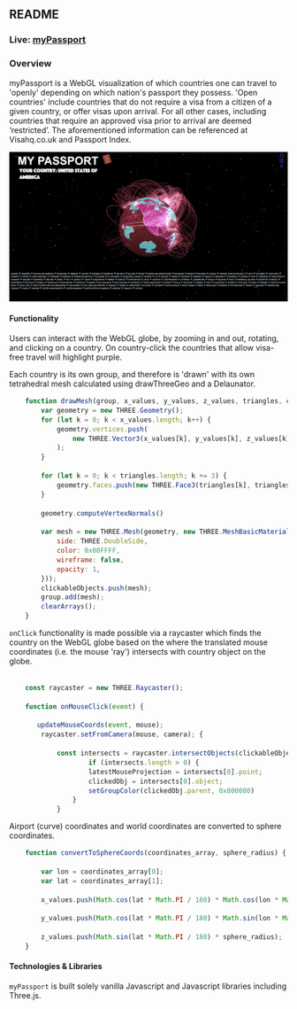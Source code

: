 ## README

### Live: [myPassport](https://dorotaaa.github.io/myPassport/ "myPassport")

### Overview 
myPassport is a WebGL visualization of which countries one can travel to 'openly' depending on which nation's passport they possess. 'Open countries' include countries that do not require a visa from a citizen of a given country, or offer visas upon arrival. For all other cases, including countries that require an approved visa prior to arrival are deemed ‘restricted’. The aforementioned information can be referenced at Visahq.co.uk and Passport Index.

![](./passport-data-viz.png)

#### Functionality 
Users can interact with the WebGL globe, by zooming in and out, rotating, and clicking on a country. On country-click the countries that allow visa-free travel will highlight purple. 

Each country is its own group, and therefore is 'drawn' with its own tetrahedral mesh calculated using drawThreeGeo and a Delaunator.

```javascript
    function drawMesh(group, x_values, y_values, z_values, triangles, color) {
        var geometry = new THREE.Geometry();
        for (let k = 0; k < x_values.length; k++) {
            geometry.vertices.push(
                new THREE.Vector3(x_values[k], y_values[k], z_values[k])
            );
        }

        for (let k = 0; k < triangles.length; k += 3) {
            geometry.faces.push(new THREE.Face3(triangles[k], triangles[k + 1], triangles[k + 2]));
        }

        geometry.computeVertexNormals()

        var mesh = new THREE.Mesh(geometry, new THREE.MeshBasicMaterial({
            side: THREE.DoubleSide,
            color: 0x00FFFF,
            wireframe: false,
            opacity: 1,
        }));
        clickableObjects.push(mesh);
        group.add(mesh);
        clearArrays();
    }
```
`onClick` functionality is made possible via a raycaster which finds the country on the WebGL globe based on the where the translated mouse coordinates (i.e. the mouse 'ray') intersects with country object on the globe.

```javascript

    const raycaster = new THREE.Raycaster();

    function onMouseClick(event) {

       updateMouseCoords(event, mouse);
        raycaster.setFromCamera(mouse, camera); {

            const intersects = raycaster.intersectObjects(clickableObjects);
                    if (intersects.length > 0) {
                    latestMouseProjection = intersects[0].point;
                    clickedObj = intersects[0].object;
                    setGroupColor(clickedObj.parent, 0x800080)
                }
            }
```
Airport (curve) coordinates and world coordinates are converted to sphere coordinates.

```javascript
    function convertToSphereCoords(coordinates_array, sphere_radius) {
        
        var lon = coordinates_array[0];
        var lat = coordinates_array[1];

        x_values.push(Math.cos(lat * Math.PI / 180) * Math.cos(lon * Math.PI / 180) * sphere_radius);

        y_values.push(Math.cos(lat * Math.PI / 180) * Math.sin(lon * Math.PI / 180) * sphere_radius);

        z_values.push(Math.sin(lat * Math.PI / 180) * sphere_radius);
    }
```

#### Technologies & Libraries 
`myPassport` is built solely vanilla Javascript and Javascript libraries including Three.js.